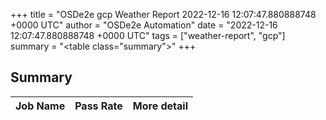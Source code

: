 +++
title = "OSDe2e gcp Weather Report 2022-12-16 12:07:47.880888748 +0000 UTC"
author = "OSDe2e Automation"
date = "2022-12-16 12:07:47.880888748 +0000 UTC"
tags = ["weather-report", "gcp"]
summary = "<table class=\"summary\"></table>"
+++
## Summary

| Job Name | Pass Rate | More detail |
|----------|-----------|-------------|




